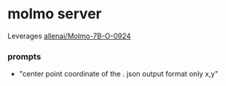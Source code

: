 # molmo server

Leverages [allenai/Molmo-7B-O-0924](https://huggingface.co/allenai/Molmo-7B-O-0924)

### prompts
* "center point coordinate of the <object>. json output format only x,y"
